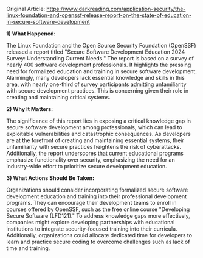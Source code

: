 Original Article: https://www.darkreading.com/application-security/the-linux-foundation-and-openssf-release-report-on-the-state-of-education-in-secure-software-development

**1) What Happened:**

The Linux Foundation and the Open Source Security Foundation (OpenSSF) released a report titled "Secure Software Development Education 2024 Survey: Understanding Current Needs." The report is based on a survey of nearly 400 software development professionals. It highlights the pressing need for formalized education and training in secure software development. Alarmingly, many developers lack essential knowledge and skills in this area, with nearly one-third of survey participants admitting unfamiliarity with secure development practices. This is concerning given their role in creating and maintaining critical systems.

**2) Why It Matters:**

The significance of this report lies in exposing a critical knowledge gap in secure software development among professionals, which can lead to exploitable vulnerabilities and catastrophic consequences. As developers are at the forefront of creating and maintaining essential systems, their unfamiliarity with secure practices heightens the risk of cyberattacks. Additionally, the report underscores that current educational programs emphasize functionality over security, emphasizing the need for an industry-wide effort to prioritize secure development education.

**3) What Actions Should Be Taken:**

Organizations should consider incorporating formalized secure software development education and training into their professional development programs. They can encourage their development teams to enroll in courses offered by OpenSSF, such as the free online course "Developing Secure Software (LFD121)." To address knowledge gaps more effectively, companies might explore developing partnerships with educational institutions to integrate security-focused training into their curricula. Additionally, organizations could allocate dedicated time for developers to learn and practice secure coding to overcome challenges such as lack of time and training.
